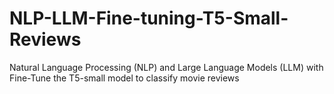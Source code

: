 # NLP-LLM-Fine-tuning-T5-Small-Reviews
Natural Language Processing (NLP) and Large Language Models (LLM) with Fine-Tune the T5-small model to classify movie reviews
